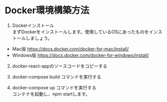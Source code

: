 # Docker環境構築方法

1. Dockerインストール  
まずDockerをインストールします。使用しているOSにあったものをインストールしましょう。
* Mac版
https://docs.docker.com/docker-for-mac/install/
* Windows版
https://docs.docker.com/docker-for-windows/install/

2. docker-react-appのソースコードをコピーする  

3. docker-compose build コマンドを実行する

4. docker-compose up コマンドを実行する  
コンテナを起動し、npm startします。
